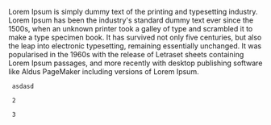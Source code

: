 Lorem Ipsum is simply dummy text of the printing and typesetting industry. Lorem Ipsum has been the industry's
 standard dummy text ever since the 1500s, when an unknown printer took a galley of type and scrambled it to
  make a type specimen book. It has survived not only five centuries, but also the leap into electronic
   typesetting, remaining essentially unchanged. It was popularised in the 1960s with the release of Letraset
    sheets containing Lorem Ipsum passages, and more recently with desktop publishing software like Aldus
     PageMaker including versions of Lorem Ipsum.

     asdasd

     2

     3